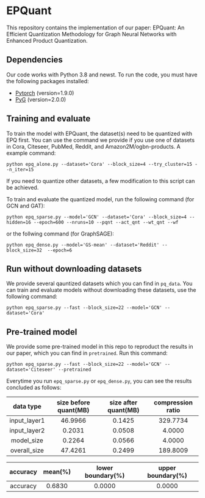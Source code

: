 # EPQuant
This repository contains the implementation of our paper: EPQuant: An Efficient Quantization Methodology for Graph Neural Networks with Enhanced Product Quantization.

## Dependencies
Our code works with Python 3.8 and newst. To run the code, you must have the following packages installed:
- [Pytorch](http://pytorch.org/) (version=1.9.0)
- [PyG](https://github.com/rusty1s/pytorch_geometric) (version=2.0.0)

## Training and evaluate
To train the model with EPQuant, the dataset(s) need to be quantized with EPQ first. You can use the command we provide if you use one of datasets in Cora, Citeseer, PubMed, Reddit, and Amazon2M/ogbn-products.
A example command:
```
python epq_alone.py --dataset='Cora' --block_size=4 --try_cluster=15 --n_iter=15
```
If you need to quantize other datasets, a few modification to this script can be achieved.

To train and evaluate the quantized model, run the following command (for GCN and GAT):
```
python epq_sparse.py --model='GCN' --dataset='Cora' --block_size=4 --hidden=16 --epoch=600 --nruns=10 --pqnt --act_qnt --wt_qnt --wf
```
or the follwing command (for GraphSAGE):
```
python epq_dense.py --model='GS-mean' --dataset='Reddit' --block_size=32  --epoch=6
```

## Run without downloading datasets
We provide several qauntized datasets which you can find in `pq_data`. You can train and evaluate models without downloading these datasets, use the following command:
```
python epq_sparse.py --fast --block_size=22 --model='GCN' --dataset='Cora'
```

## Pre-trained model
We provide some pre-trained model in this repo to reproduct the results in our paper, which you can find in `pretrained`. Run this command:
```
python epq_sparse.py --fast --block_size=22 --model='GCN' --dataset='Citeseer' --pretrained
```

Everytime you run `epq_sparse.py` or `epq_dense.py`, you can see the results concluded as follows:   

| data type   | size before quant(MB) | size after quant(MB) | compression ratio |  
| :---------: | :-------------------: | :------------------: | :--------------:  |  
| input_layer1 |        46.9966        |        0.1425        |      329.7734     |
| input_layer2 |         0.2031        |        0.0508        |       4.0000      |
|  model_size  |         0.2264        |        0.0566        |       4.0000      |
| overall_size |        47.4261        |        0.2499        |      189.8009     |

| accuracy | mean(%) | lower boundary(%) | upper boundary(%) |  
| :------: | :-----: | :---------------: | :---------------: |
| accuracy |  0.6830 |       0.0000      |       0.0000      | 
